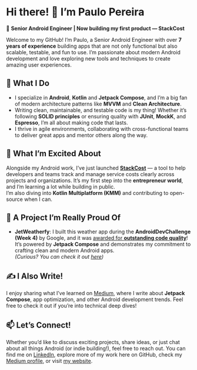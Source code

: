 # Hi there! 👋 I’m Paulo Pereira  
🎯 **Senior Android Engineer | Now building my first product — StackCost**

Welcome to my GitHub! I’m Paulo, a Senior Android Engineer with over **7 years of experience** building apps that are not only functional but also scalable, testable, and fun to use. I’m passionate about modern Android development and love exploring new tools and techniques to create amazing user experiences.  

## 💼 What I Do  
- I specialize in **Android**, **Kotlin** and **Jetpack Compose**, and I’m a big fan of modern architecture patterns like **MVVM** and **Clean Architecture**.  
- Writing clean, maintainable, and testable code is my thing! Whether it’s following **SOLID principles** or ensuring quality with **JUnit**, **MockK**, and **Espresso**, I’m all about making code that lasts.  
- I thrive in agile environments, collaborating with cross-functional teams to deliver great apps and mentor others along the way.  

## 🚀 What I’m Excited About  
Alongside my Android work, I’ve just launched **[StackCost](https://stackcost.com)** — a tool to help developers and teams track and manage service costs clearly across projects and organizations. It’s my first step into the **entrepreneur world**, and I’m learning a lot while building in public.  
I’m also diving into **Kotlin Multiplatform (KMM)** and contributing to open-source when I can.

## 🌟 A Project I’m Really Proud Of  
- **JetWeatherfy**: I built this weather app during the **AndroidDevChallenge (Week 4)** by Google, and it was [awarded for **outstanding code quality**](https://android-developers.googleblog.com/2021/05/androiddevchallenge-its-wrap.html#:~:text=Code%20quality%3A%20Paulo%20Pereira%20%2D%20JetWeatherfy)! It’s powered by **Jetpack Compose** and demonstrates my commitment to crafting clean and modern Android apps.  
  *(Curious? You can check it out [here](https://github.com/pauloaapereira/AndroidDevChallenge_Week4_JetWeatherfy))*  

## ✍️ I Also Write!  
I enjoy sharing what I’ve learned on [Medium](https://medium.com/@pauloaapereira), where I write about **Jetpack Compose**, app optimization, and other Android development trends. Feel free to check it out if you’re into technical deep dives!

## 📫 Let’s Connect!  
Whether you’d like to discuss exciting projects, share ideas, or just chat about all things Android (or indie building!), feel free to reach out. You can find me on [LinkedIn](https://www.linkedin.com/in/paulo-pereira-001615153), explore more of my work here on GitHub, check my [Medium profile](https://medium.com/@pauloaapereira), or visit [my website](https://pauloaapereira.github.io/).
